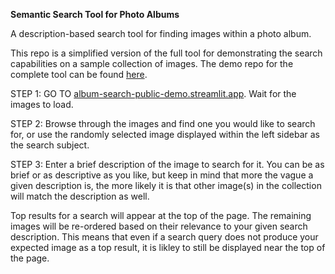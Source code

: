 **Semantic Search Tool for Photo Albums**

A description-based search tool for finding images within a photo album.

This repo is a simplified version of the full tool for demonstrating the search capabilities on a sample collection of images. The demo repo for the complete tool can be found [here](https://github.com/cade-hutch/image_finder_demo).

STEP 1:
GO TO [album-search-public-demo.streamlit.app](https://image-finder-public-demo.streamlit.app/). Wait for the images to load.

STEP 2:
Browse through the images and find one you would like to search for, or use the randomly selected image displayed within the left sidebar as the search subject.

STEP 3:
Enter a brief description of the image to search for it. You can be as brief or as descriptive as you like, but keep in mind that more the vague a given description is, the more likely it is that other image(s) in the collection will match the description as well.

Top results for a search will appear at the top of the page. The remaining images will be re-ordered based on their relevance to your given search description. This means that even if a search query does not produce your expected image as a top result, it is likley to still be displayed near the top of the page.
